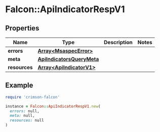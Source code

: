 # Falcon::ApiIndicatorRespV1

## Properties

| Name | Type | Description | Notes |
| ---- | ---- | ----------- | ----- |
| **errors** | [**Array&lt;MsaspecError&gt;**](MsaspecError.md) |  |  |
| **meta** | [**ApiIndicatorsQueryMeta**](ApiIndicatorsQueryMeta.md) |  |  |
| **resources** | [**Array&lt;ApiIndicatorV1&gt;**](ApiIndicatorV1.md) |  |  |

## Example

```ruby
require 'crimson-falcon'

instance = Falcon::ApiIndicatorRespV1.new(
  errors: null,
  meta: null,
  resources: null
)
```

